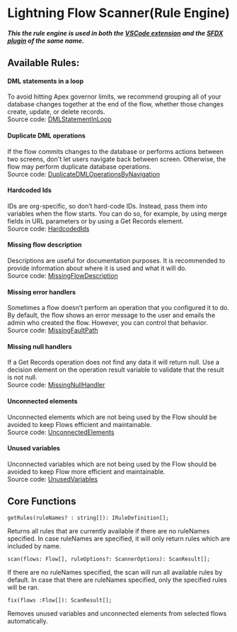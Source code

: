 # Lightning Flow Scanner(Rule Engine)

##### _This the rule engine is used in both the [VSCode extension](https://marketplace.visualstudio.com/items?itemName=ForceConfigControl.lightningflowscanner&ssr=false#review-details) and the [SFDX plugin](https://www.npmjs.com/package/lightning-flow-scanner) of the same name._

## Available Rules:

#### DML statements in a loop <br>

To avoid hitting Apex governor limits, we recommend grouping all of your database changes together at the end of the flow, whether those changes create, update, or delete records.<br>
Source code: [DMLStatementInLoop](https://github.com/Force-Config-Control/lightning-flow-scanner-core/tree/master/src/main/rules/DMLStatementInLoop.ts)


#### Duplicate DML operations

If the flow commits changes to the database or performs actions between two screens, don't let users navigate back between screen. Otherwise, the flow may perform duplicate database operations.<br>
Source code: [DuplicateDMLOperationsByNavigation](https://github.com/Force-Config-Control/lightning-flow-scanner-core/tree/master/src/main/rules/DuplicateDMLOperationsByNavigation.ts)

#### Hardcoded Ids

IDs are org-specific, so don’t hard-code IDs. Instead, pass them into variables when the flow starts. You can do so, for example, by using merge fields in URL parameters or by using a Get Records element.<br>
Source code: [HardcodedIds](https://github.com/Force-Config-Control/lightning-flow-scanner-core/tree/master/src/main/rules/HardcodedIds.ts)

#### Missing flow description

Descriptions are useful for documentation purposes. It is recommended to provide information about where it is used and what it will do. <br>
Source code: [MissingFlowDescription](https://github.com/Force-Config-Control/lightning-flow-scanner-core/tree/master/src/main/rules/MissingFlowDescription.ts)

#### Missing error handlers

Sometimes a flow doesn’t perform an operation that you configured it to do. By default, the flow shows an error message to the user and emails the admin who created the flow. However, you can control that behavior. <br>
Source code: [MissingFaultPath](https://github.com/Force-Config-Control/lightning-flow-scanner-core/tree/master/src/main/rules/MissingFaultPath.ts)

#### Missing null handlers

If a Get Records operation does not find any data it will return null. Use a decision element on the operation result variable to validate that the result is not null.<br>
Source code: [MissingNullHandler](https://github.com/Force-Config-Control/lightning-flow-scanner-core/tree/master/src/main/rules/MissingNullHandler.ts)

#### Unconnected elements

Unconnected elements which are not being used by the Flow should be avoided to keep Flows efficient and maintainable. <br>
Source code: [UnconnectedElements](https://github.com/Force-Config-Control/lightning-flow-scanner-core/tree/master/src/main/rules/UnconnectedElements.ts)

#### Unused variables

Unconnected variables which are not being used by the Flow should be avoided to keep Flow more efficient and maintainable. <br>
Source code: [UnusedVariables](https://github.com/Force-Config-Control/lightning-flow-scanner-core/tree/master/src/main/rules/UnusedVariables.ts)

## Core Functions

`getRules(ruleNames? : string[]): IRuleDefinition[];`

Returns all rules that are currently available if there are no ruleNames specified. In case ruleNames are specified, it will only return rules which are included by name. 

`scan(flows: Flow[], ruleOptions?: ScannerOptions): ScanResult[];`

If there are no ruleNames specified, the scan will run all available rules by default. In case that there are ruleNames specified, only the  specified rules will be ran.

`fix(flows :Flow[]): ScanResult[];`

Removes unused variables and unconnected elements from selected flows automatically.

